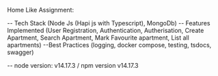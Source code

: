 Home Like Assignment:

-- Tech Stack (Node Js (Hapi js with Typescript), MongoDb)
-- Features Implemented (User Registration, Authentication, Autherisation, Create Apartment, Search Apartment, Mark Favourite apartment, List all apartments)
--Best Practices (logging, docker compose, testing, tsdocs, swagger)

-- node version: v14.17.3 / npm version v14.17.3
